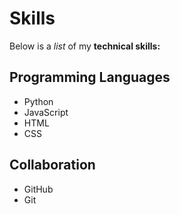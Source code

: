 # Skills

Below is a _list_ of my **technical skills:**

## Programming Languages
- Python
- JavaScript
- HTML
- CSS

## Collaboration
- GitHub
- Git
